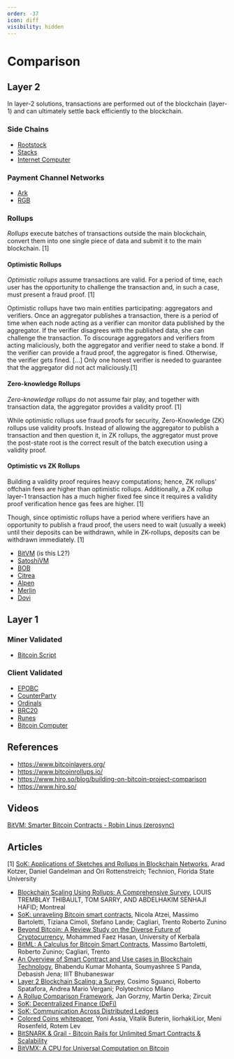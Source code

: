 ```yaml
---
order: -37
icon: diff
visibility: hidden
---
```


# Comparison

## Layer 2

In layer-2 solutions, transactions are performed
out of the blockchain (layer-1) and can ultimately settle
back efficiently to the blockchain.

### Side Chains
* [Rootstock](https://dev.rootstock.io/)
* [Stacks](https://docs.stacks.co/)
* [Internet Computer](https://internetcomputer.org/docs/current/home)

### Payment Channel Networks
* [Ark](https://ark-protocol.org/)
* [RGB](https://docs.rgb.info/)

### Rollups

*Rollups* execute batches of transactions outside the main blockchain,
convert them into one single piece of data and submit it to the
main blockchain. [1]

#### Optimistic Rollups

*Optimistic rollups* assume transactions
are valid. For a period of time, each user has the opportunity
to challenge the transaction and, in such a case, must present a
fraud proof. [1]

Optimistic rollups have two main
entities participating: aggregators and verifiers. Once an
aggregator publishes a transaction, there is a period of
time when each node acting as a verifier can monitor data
published by the aggregator. If the verifier disagrees with
the published data, she can challenge the transaction. To
discourage aggregators and verifiers from acting maliciously,
both the aggregator and verifier need to stake a bond. If the
verifier can provide a fraud proof, the aggregator is fined.
Otherwise, the verifier gets fined. [...] Only one honest verifier is needed to guarantee that the
aggregator did not act maliciously.[1]

#### Zero-knowledge Rollups

*Zero-knowledge rollups* do not assume fair play, and together with transaction
data, the aggregator provides a validity proof. [1]

While optimistic rollups use fraud proofs
for security, Zero-Knowledge (ZK) rollups use validity
proofs. Instead of allowing the aggregator
to publish a transaction and then question it, in ZK
rollups, the aggregator must prove the post-state root is
the correct result of the batch execution using a validity
proof. 

#### Optimistic vs ZK Rollups

 Building
a validity proof requires heavy computations; hence, ZK
rollups’ offchain fees are higher than optimistic rollups. Additionally, a ZK rollup layer-1 transaction has a much
higher fixed fee since it requires a validity proof verification
hence gas fees are higher. [1]

Though, since optimistic rollups
have a period where verifiers have an opportunity to publish a
fraud proof, the users need to wait (usually a week) until their
deposits can be withdrawn, while in ZK-rollups, deposits can
be withdrawn immediately. [1]

* [BitVM](https://bitvm.org/) (is this L2?)
* [SatoshiVM](https://docs.satoshivm.io/)
* [BOB](https://docs.gobob.xyz/)
* [Citrea](https://docs.citrea.xyz/)
* [Alpen](https://www.alpenlabs.io/)
* [Merlin](https://docs.merlinchain.io/merlin-docs)
* [Dovi](https://dovil2.com/)

## Layer 1

### Miner Validated
* [Bitcoin Script]()

### Client Validated
* [EPOBC](https://github.com/chromaway/ngcccbase/wiki/EPOBC_simple)
* [CounterParty](https://docs.counterparty.io/docs/basics/what-is-counterparty/)
* [Ordinals](https://docs.ordinals.com/)
* [BRC20](https://domo-2.gitbook.io/brc-20-experiment)
* [Runes](https://docs.ordinals.com/runes.html)
* [Bitcoin Computer](https://docs.bitcoincomputer.io/)


## References

* https://www.bitcoinlayers.org/
* https://www.bitcoinrollups.io/
* https://www.hiro.so/blog/building-on-bitcoin-project-comparison
* https://www.hiro.so/

## Videos

[BitVM: Smarter Bitcoin Contracts - Robin Linus (zerosync)](https://www.youtube.com/live/VIg7BjX_lJw)

## Articles
[1] [SoK: Applications of Sketches and Rollups in Blockchain Networks](https://drive.google.com/file/d/1dJ2OsAc4QvIWzxR1JFFmMfMVYIrnXOWW/view), Arad Kotzer, Daniel Gandelman and Ori Rottenstreich; Technion, Florida State University
* [Blockchain Scaling Using Rollups: A Comprehensive Survey](https://ieeexplore.ieee.org/stamp/stamp.jsp?tp=&arnumber=9862815), LOUIS TREMBLAY THIBAULT, TOM SARRY, AND ABDELHAKIM SENHAJI HAFID; Montreal
* [SoK: unraveling Bitcoin smart contracts](https://eprint.iacr.org/2018/192.pdf), Nicola Atzei, Massimo Bartoletti, Tiziana Cimoli, Stefano Lande; Cagliari, Trento
Roberto Zunino
* [Beyond Bitcoin: A Review Study on the Diverse Future of Cryptocurrency](https://www.researchgate.net/publication/373825700_Beyond_Bitcoin_A_Review_Study_on_the_Diverse_Future_of_Cryptocurrency), Mohammed Faez Hasan, University of Kerbala
* [BitML: A Calculus for Bitcoin Smart Contracts](https://eprint.iacr.org/2018/122.pdf), Massimo Bartoletti, Roberto Zunino; Cagliari, Trento
* [An Overview of Smart Contract and Use cases in Blockchain Technology](https://www.researchgate.net/profile/Bhabendu-Mohanta/publication/328581609_An_Overview_of_Smart_Contract_and_Use_Cases_in_Blockchain_Technology/links/5bf398a592851c6b27cbfeac/An-Overview-of-Smart-Contract-and-Use-Cases-in-Blockchain-Technology.pdf), Bhabendu Kumar Mohanta, Soumyashree S Panda, Debasish Jena; IIIT Bhubaneswar
* [Layer 2 Blockchain Scaling: a Survey](https://arxiv.org/pdf/2107.10881), Cosimo Sguanci, Roberto Spatafora, Andrea Mario Vergani; Polytechnico Milano
* [A Rollup Comparison Framework](https://arxiv.org/pdf/2404.16150), Jan Gorzny, Martin Derka; Zircuit
* [SoK: Decentralized Finance (DeFi)](https://dl.acm.org/doi/pdf/10.1145/3558535.3559780)
* [SoK: Communication Across Distributed Ledgers](https://eprint.iacr.org/2019/1128.pdf)
* [Colored Coins whitepaper](https://www.etoro.com/wp-content/uploads/2022/03/Colored-Coins-white-paper-Digital-Assets.pdf), Yoni Assia, Vitalik Buterin, liorhakiLior, Meni Rosenfeld, Rotem Lev
* [BitSNARK & Grail - Bitcoin Rails for Unlimited Smart Contracts & Scalability](https://assets-global.website-files.com/661e3b1622f7c56970b07a4c/662a7a89ce097389c876db57_BitSNARK__Grail.pdf)
* [BitVMX: A CPU for Universal Computation on Bitcoin](https://bitvmx.org/files/bitvmx-whitepaper.pdf)



